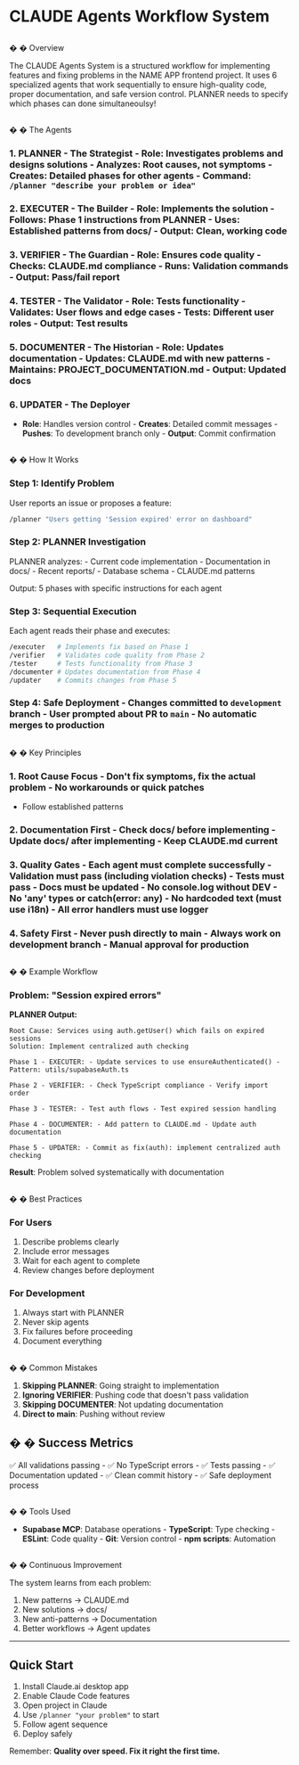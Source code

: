 # CLAUDE Agents Workflow System 
 
## 
�
�
 Overview 
 
The CLAUDE Agents System is a structured workflow for implementing 
features and fixing problems in the NAME APP frontend project. It uses 
6 specialized agents that work sequentially to ensure high-quality 
code, proper documentation, and safe version control. PLANNER needs to 
specify which phases can done simultaneoulsy! 
 
## 
�
�
 The Agents 
 
### 1. PLANNER - The Strategist - **Role**: Investigates problems and designs solutions - **Analyzes**: Root causes, not symptoms - **Creates**: Detailed phases for other agents - **Command**: `/planner "describe your problem or idea"` 
 
### 2. EXECUTER - The Builder - **Role**: Implements the solution - **Follows**: Phase 1 instructions from PLANNER - **Uses**: Established patterns from docs/ - **Output**: Clean, working code 
 
### 3. VERIFIER - The Guardian - **Role**: Ensures code quality - **Checks**: CLAUDE.md compliance - **Runs**: Validation commands - **Output**: Pass/fail report 
 
### 4. TESTER - The Validator - **Role**: Tests functionality - **Validates**: User flows and edge cases - **Tests**: Different user roles - **Output**: Test results 
 
### 5. DOCUMENTER - The Historian - **Role**: Updates documentation - **Updates**: CLAUDE.md with new patterns - **Maintains**: PROJECT_DOCUMENTATION.md - **Output**: Updated docs 
 
### 6. UPDATER - The Deployer 
- **Role**: Handles version control - **Creates**: Detailed commit messages - **Pushes**: To development branch only - **Output**: Commit confirmation 
 
## 
�
�
 How It Works 
 
### Step 1: Identify Problem 
User reports an issue or proposes a feature: 
```bash 
/planner "Users getting 'Session expired' error on dashboard" 
``` 
 
### Step 2: PLANNER Investigation 
PLANNER analyzes: - Current code implementation - Documentation in docs/ - Recent reports/ - Database schema - CLAUDE.md patterns 
 
Output: 5 phases with specific instructions for each agent 
 
### Step 3: Sequential Execution 
Each agent reads their phase and executes: 
```bash 
/executer   # Implements fix based on Phase 1 
/verifier   # Validates code quality from Phase 2 
/tester     # Tests functionality from Phase 3 
/documenter # Updates documentation from Phase 4 
/updater    # Commits changes from Phase 5 
``` 
 
### Step 4: Safe Deployment - Changes committed to `development` branch - User prompted about PR to `main` - No automatic merges to production 
 
## 
�
�
 Key Principles 
 
### 1. Root Cause Focus - Don't fix symptoms, fix the actual problem - No workarounds or quick patches 
- Follow established patterns 
 
### 2. Documentation First - Check docs/ before implementing - Update docs/ after implementing - Keep CLAUDE.md current 
 
### 3. Quality Gates - Each agent must complete successfully - Validation must pass (including violation checks) - Tests must pass - Docs must be updated - No console.log without __DEV__ - No 'any' types or catch(error: any) - No hardcoded text (must use i18n) - All error handlers must use logger 
 
### 4. Safety First - Never push directly to main - Always work on development branch - Manual approval for production 
 
## 
�
�
 Example Workflow 
 
### Problem: "Session expired errors" 
 
**PLANNER Output:** 
``` 
Root Cause: Services using auth.getUser() which fails on expired 
sessions 
Solution: Implement centralized auth checking 
 
Phase 1 - EXECUTER: - Update services to use ensureAuthenticated() - Pattern: utils/supabaseAuth.ts 
 
Phase 2 - VERIFIER: - Check TypeScript compliance - Verify import order 
 
Phase 3 - TESTER: - Test auth flows - Test expired session handling 
 
Phase 4 - DOCUMENTER: - Add pattern to CLAUDE.md - Update auth documentation 
 
Phase 5 - UPDATER: - Commit as fix(auth): implement centralized auth checking 
``` 
 
**Result**: Problem solved systematically with documentation 
 
## 
�
�
 Best Practices 
 
### For Users 
1. Describe problems clearly 
2. Include error messages 
3. Wait for each agent to complete 
4. Review changes before deployment 
 
### For Development 
1. Always start with PLANNER 
2. Never skip agents 
3. Fix failures before proceeding 
4. Document everything 
 
## 
�
�
 Common Mistakes 
 
1. **Skipping PLANNER**: Going straight to implementation 
2. **Ignoring VERIFIER**: Pushing code that doesn't pass validation 
3. **Skipping DOCUMENTER**: Not updating documentation 
4. **Direct to main**: Pushing without review 
 
## 
�
�
 Success Metrics 
 - 
✅
 All validations passing - 
✅
 No TypeScript errors - 
✅
 Tests passing - 
✅
 Documentation updated - 
✅
 Clean commit history - 
✅
 Safe deployment process 
 
## 
�
�
 Tools Used 
 
- **Supabase MCP**: Database operations - **TypeScript**: Type checking - **ESLint**: Code quality - **Git**: Version control - **npm scripts**: Automation 
 
## 
�
�
 Continuous Improvement 
 
The system learns from each problem: 
1. New patterns → CLAUDE.md 
2. New solutions → docs/ 
3. New anti-patterns → Documentation 
4. Better workflows → Agent updates 
 --- 
 
## Quick Start 
 
1. Install Claude.ai desktop app 
2. Enable Claude Code features 
3. Open project in Claude 
4. Use `/planner "your problem"` to start 
5. Follow agent sequence 
6. Deploy safely 
 
Remember: **Quality over speed. Fix it right the first time.** 
 
